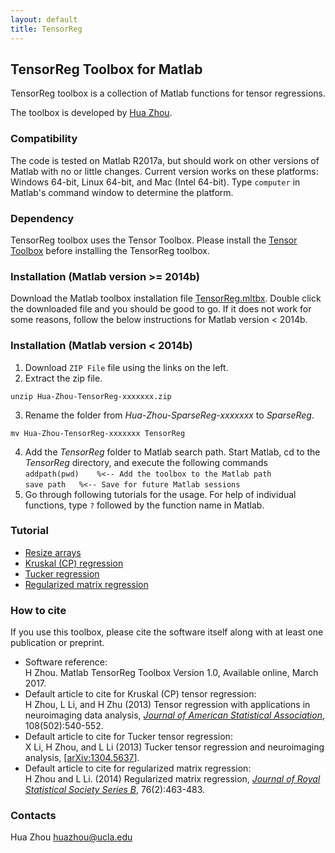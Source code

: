 ```yaml
---
layout: default
title: TensorReg
---
```


## TensorReg Toolbox for Matlab

TensorReg toolbox is a collection of Matlab functions for tensor regressions.

The toolbox is developed by [Hua Zhou](http://hua-zhou.github.io).  

### Compatibility

The code is tested on Matlab R2017a, but should work on other versions of Matlab with no or little changes. Current version works on these platforms: Windows 64-bit, Linux 64-bit, and Mac (Intel 64-bit). Type `computer` in Matlab's command window to determine the platform.

### Dependency

TensorReg toolbox uses the Tensor Toolbox. Please install the [Tensor Toolbox](http://www.sandia.gov/~tgkolda/TensorToolbox/index-2.6.html) before installing the TensorReg toolbox.

### Installation (Matlab version >= 2014b)

Download the Matlab toolbox installation file [TensorReg.mltbx](./TensorReg.mltbx). Double click the downloaded file and you should be good to go. If it does not work for some reasons, follow the below instructions for Matlab version < 2014b.


### Installation (Matlab version < 2014b)

1. Download `ZIP File` file using the links on the left.  2. Extract the zip file.  
```
unzip Hua-Zhou-TensorReg-xxxxxxx.zip
```
3. Rename the folder from *Hua-Zhou-SparseReg-xxxxxxx* to *SparseReg*.  
```
mv Hua-Zhou-TensorReg-xxxxxxx TensorReg
```
4. Add the *TensorReg* folder to Matlab search path. Start Matlab, cd to the *TensorReg* directory, and execute the following commands  
`addpath(pwd)	 %<-- Add the toolbox to the Matlab path`  
`save path	 %<-- Save for future Matlab sessions`
5. Go through following tutorials for the usage. For help of individual functions, type `?` followed by the function name in Matlab.

### Tutorial

* [Resize arrays](./html/demo_resize.html)
* [Kruskal (CP) regression](./html/demo_kruskal.html)
* [Tucker regression](./html/demo_tucker.html)   
* [Regularized matrix regression](./html/demo_matrixreg.html)


### How to cite

If you use this toolbox, please cite the software itself along with at least one publication or preprint.

* Software reference:  
H Zhou. Matlab TensorReg Toolbox Version 1.0, Available online, March 2017.  
* Default article to cite for Kruskal (CP) tensor regression:    
H Zhou, L Li, and H Zhu (2013) Tensor regression with applications in neuroimaging data analysis, [_Journal of American Statistical Association_](http://www.tandfonline.com/doi/abs/10.1080/01621459.2013.776499#.UeW24mTXjbw), 108(502):540-552.  
* Default article to cite for Tucker tensor regression:    
X Li, H Zhou, and L Li (2013) Tucker tensor regression and neuroimaging analysis, \[[arXiv:1304.5637](http://arxiv.org/abs/1304.5637)\].    
* Default article to cite for regularized matrix regression:    
H Zhou and L Li. (2014) Regularized matrix regression, [_Journal of Royal Statistical Society Series B_](http://onlinelibrary.wiley.com/doi/10.1111/rssb.12031/abstract), 76(2):463-483.  

### Contacts

Hua Zhou <huazhou@ucla.edu>
